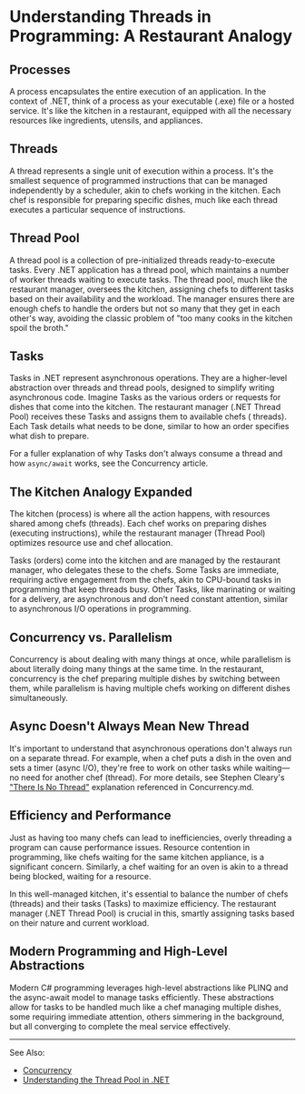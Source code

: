 # Understanding Threads in Programming: A Restaurant Analogy

## Processes

A process encapsulates the entire execution of an application. In the context of .NET, think of a process as your
executable (.exe) file or a hosted service. It's like the kitchen in a restaurant, equipped with all the necessary
resources like ingredients, utensils, and appliances.

## Threads

A thread represents a single unit of execution within a process. It's the smallest sequence of programmed instructions
that can be managed independently by a scheduler, akin to chefs working in the kitchen. Each chef is responsible for
preparing specific dishes, much like each thread executes a particular sequence of instructions.

## Thread Pool

A thread pool is a collection of pre-initialized threads ready-to-execute tasks. Every .NET application has a thread
pool, which maintains a number of worker threads waiting to execute tasks. The thread pool, much like the restaurant
manager, oversees the kitchen, assigning chefs to different tasks based on their availability and the workload. The
manager ensures there are enough chefs to handle the orders but not so many that they get in each other's way, avoiding
the classic problem of "too many cooks in the kitchen spoil the broth."

## Tasks

Tasks in .NET represent asynchronous operations. They are a higher-level abstraction over threads and thread pools,
designed to simplify writing asynchronous code. Imagine Tasks as the various orders or requests for dishes that come
into the kitchen. The restaurant manager (.NET Thread Pool) receives these Tasks and assigns them to available chefs (
threads).
Each Task details what needs to be done, similar to how an order specifies what dish to prepare.

For a fuller explanation of why Tasks don't always consume a thread and how `async/await` works, see the Concurrency
article.

## The Kitchen Analogy Expanded

The kitchen (process) is where all the action happens, with resources shared among chefs (threads). Each chef works on
preparing dishes (executing instructions), while the restaurant manager (Thread Pool) optimizes resource use and chef
allocation.

Tasks (orders) come into the kitchen and are managed by the restaurant manager, who delegates these to the chefs. Some
Tasks are immediate, requiring active engagement from the chefs, akin to CPU-bound tasks in programming that keep
threads busy. Other Tasks, like marinating or waiting for a delivery, are asynchronous and don't need constant
attention, similar to asynchronous I/O operations in programming.

## Concurrency vs. Parallelism

Concurrency is about dealing with many things at once, while parallelism is about literally doing many things at the
same time. In the restaurant, concurrency is the chef preparing multiple dishes by switching between them, while
parallelism is having multiple chefs working on different dishes simultaneously.

## Async Doesn't Always Mean New Thread

It's important to understand that asynchronous operations don't always run on a separate thread. For example, when a
chef puts a dish in the oven and sets a timer (async I/O), they're free to work on other tasks while waiting—no need
for another chef (thread). For more details, see Stephen
Cleary's ["There Is No Thread"](https://blog.stephencleary.com/2013/11/there-is-no-thread.html) explanation referenced
in Concurrency.md.

## Efficiency and Performance

Just as having too many chefs can lead to inefficiencies, overly threading a program can cause performance issues.
Resource contention in programming, like chefs waiting for the same kitchen appliance, is a significant concern.
Similarly, a chef waiting for an oven is akin to a thread being blocked, waiting for a resource.

In this well-managed kitchen, it's essential to balance the number of chefs (threads) and their tasks (Tasks) to
maximize efficiency. The restaurant manager (.NET Thread Pool) is crucial in this, smartly assigning tasks based on
their nature and current workload.

## Modern Programming and High-Level Abstractions

Modern C# programming leverages high-level abstractions like PLINQ and the async-await model to manage tasks
efficiently. These abstractions allow for tasks to be handled much like a chef managing multiple dishes, some requiring
immediate attention, others simmering in the background, but all converging to complete the meal service effectively.

---
See Also:

- [Concurrency](Concurrency.md)
- [Understanding the Thread Pool in .NET](Understanding-the-Thread-Pool-in-NET.md)